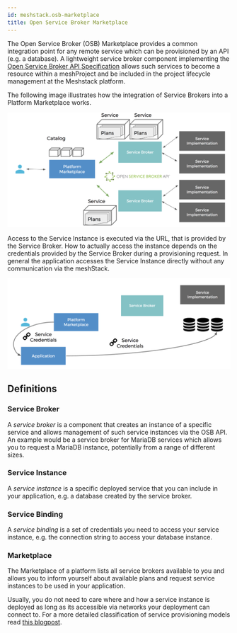 ```yaml
---
id: meshstack.osb-marketplace
title: Open Service Broker Marketplace
---
```


The Open Service Broker (OSB) Marketplace provides a common integration point for any remote service which can be provisioned by an API (e.g. a database). A lightweight service broker component implementing the [Open Service Broker API Specification](https://github.com/openservicebrokerapi/servicebroker/blob/v2.14/spec.md) allows such services to become a resource within a meshProject and be included in the project lifecycle management at the Meshstack platform.

The following image illustrates how the integration of Service Brokers into a Platform Marketplace works.

![OSB Marketplace integration](assets/marketplace1.png)

Access to the Service Instance is executed via the URL, that is provided by the Service Broker. How to actually access the instance depends on the credentials provided by the Service Broker during a provisioning request. In general the application accesses the Service Instance directly without any communication via the meshStack.

![OSB Credentials](assets/marketplace2.png)

## Definitions

### Service Broker

A *service broker* is a component that creates an instance of a specific service and allows management of such service instances via the OSB API. An example would be a service broker for MariaDB services which allows you to request a MariaDB instance, potentially from a range of different sizes.

### Service Instance

A *service instance* is a specific deployed service that you can include in your application, e.g. a database created by the service broker.

### Service Binding

A *service binding* is a set of credentials you need to access your service instance, e.g. the connection string to access your database instance.

### Marketplace

The Marketplace of a platform lists all service brokers available to you and allows you to inform yourself about available plans and request service instances to be used in your application.

Usually, you do not need to care where and how a service instance is deployed as long as its accessible via networks your deployment can connect to. For a more detailed classification of service provisioning models read [this blogpost](https://www.meshcloud.io/en/2018/08/30/platform-services-model-classification/).
